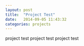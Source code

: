```yaml
---
layout: post
title:  "Project Test"
date:   2014-09-05 11:43:32
categories: projects
---
```


project test
project test
project test
